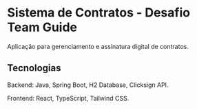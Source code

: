 # Sistema de Contratos - Desafio Team Guide

Aplicação para gerenciamento e assinatura digital de contratos.

## Tecnologias

Backend: Java, Spring Boot, H2 Database, Clicksign API.

Frontend: React, TypeScript, Tailwind CSS.

